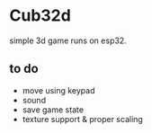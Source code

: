 # Cub32d

simple 3d game runs on esp32.

## to do
- move using keypad
- sound
- save game state
- texture support & proper scaling